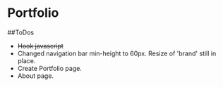 # Portfolio

##ToDos

<ul>
	<li><del>Hook javascript</del></li>
	<li>Changed navigation bar min-height to 60px. Resize of 'brand' still in place.</li>
	<li>Create Portfolio page.</li>
	<li>About page.</li>
</ul>
